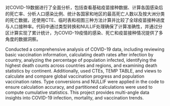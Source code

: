 对COVID-19数据进行了全面分析，包括查看基础疫苗接种数据、计算各国感染后的死亡率、分析人口感染比例、统计各国家和地区的最高死亡人数以及按大洲分类的死亡数据，还使用CTE、临时表和视图三种方法计算并比较了全球疫苗接种进度与人口接种率。代码中通过类型转换和NULLIF处理确保了计算准确性，并通过分区计算实现了累计统计，为COVID-19疫情的感染、死亡和疫苗接种情况提供了多角度的数据洞察。

Conducted a comprehensive analysis of COVID-19 data, including reviewing basic vaccination information, calculating death rates after infection by country, analyzing the percentage of population infected, identifying the highest death counts across countries and regions, and examining death statistics by continent. Additionally, used CTEs, TEMP TABLE, and views to calculate and compare global vaccination progress and population vaccination rates. Type conversions and NULLIF were applied in the code to ensure calculation accuracy, and partitioned calculations were used to compute cumulative statistics. This project provides multi-angle data insights into COVID-19 infection, mortality, and vaccination trends.
